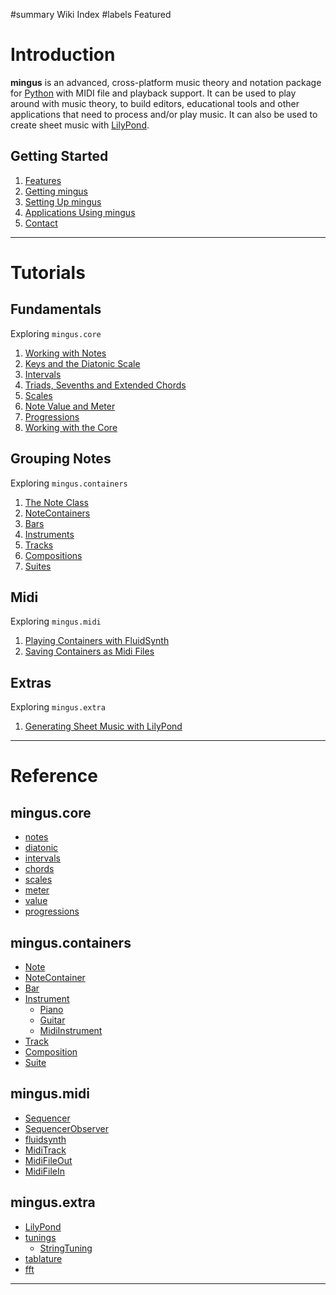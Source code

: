 ﻿#summary Wiki Index
#labels Featured

# Introduction #

**mingus** is an advanced, cross-platform music theory and notation package for [Python](http://www.python.org) with MIDI file and playback support. It can be used to play around with music theory, to build editors, educational tools and other applications that need to process and/or play music. It can also be used to create sheet music with [LilyPond](http://www.lilypond.org).


## Getting Started ##

  1. [Features](mingusFeatures.md)
  1. [Getting mingus](tutorialGettingmingus.md)
  1. [Setting Up mingus](tutorialSetup.md)
  1. [Applications Using mingus](mingusApplications.md)
  1. [Contact](mingusContact.md)


---


# Tutorials #


## Fundamentals ##

Exploring `mingus.core`

  1. [Working with Notes](tutorialNote.md)
  1. [Keys and the Diatonic Scale](tutorialDiatonic.md)
  1. [Intervals](tutorialIntervals.md)
  1. [Triads, Sevenths and Extended Chords](tutorialChords.md)
  1. [Scales](tutorialScales.md)
  1. [Note Value and Meter](tutorialMeter.md)
  1. [Progressions](tutorialProgressions.md)
  1. [Working with the Core](tutorialCore.md)

## Grouping Notes ##

Exploring `mingus.containers`

  1. [The Note Class](tutorialNoteModule.md)
  1. [NoteContainers](tutorialNoteContainerModule.md)
  1. [Bars](tutorialBarModule.md)
  1. [Instruments](tutorialInstrumentModule.md)
  1. [Tracks](tutorialTrackModule.md)
  1. [Compositions](tutorialCompositionModule.md)
  1. [Suites](tutorialSuiteModule.md)

## Midi ##

Exploring `mingus.midi`

  1. [Playing Containers with FluidSynth](tutorialFluidsynth.md)
  1. [Saving Containers as Midi Files](tutorialMidiFileOut.md)

## Extras ##

Exploring `mingus.extra`

  1. [Generating Sheet Music with LilyPond](tutorialExtraLilypond.md)


---


# Reference #

## mingus.core ##

  * [notes](refMingusCoreNotes.md)
  * [diatonic](refMingusCoreDiatonic.md)
  * [intervals](refMingusCoreIntervals.md)
  * [chords](refMingusCoreChords.md)
  * [scales](refMingusCoreScales.md)
  * [meter](refMingusCoreMeter.md)
  * [value](refMingusCoreValue.md)
  * [progressions](refMingusCoreProgressions.md)

## mingus.containers ##

  * [Note](refMingusContainersNote.md)
  * [NoteContainer](refMingusContainersNotecontainer.md)
  * [Bar](refMingusContainersBar.md)
  * [Instrument](refMingusContainersInstrument.md)
    * [Piano](refMingusContainersPiano.md)
    * [Guitar](refMingusContainersGuitar.md)
    * [MidiInstrument](refMingusContainersMidiinstrument.md)
  * [Track](refMingusContainersTrack.md)
  * [Composition](refMingusContainersComposition.md)
  * [Suite](refMingusContainersSuite.md)

## mingus.midi ##

  * [Sequencer](refMingusMidiSequencer.md)
  * [SequencerObserver](refMingusMidiSequencerobserver.md)
  * [fluidsynth](refMingusMidiFluidsynth.md)
  * [MidiTrack](refMingusMidiMiditrack.md)
  * [MidiFileOut](refMingusMidiMidifileout.md)
  * [MidiFileIn](refMingusMidiMidifilein.md)

## mingus.extra ##

  * [LilyPond](refMingusExtraLilypond.md)
  * [tunings](refMingusExtraTunings.md)
    * [StringTuning](refMingusExtraStringtuning.md)
  * [tablature](refMingusExtraTablature.md)
  * [fft](refMingusExtraFft.md)


---

